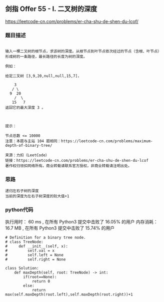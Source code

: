 ## 剑指 Offer 55 - I. 二叉树的深度



https://leetcode-cn.com/problems/er-cha-shu-de-shen-du-lcof/


### 题目描述

```

输入一棵二叉树的根节点，求该树的深度。从根节点到叶节点依次经过的节点（含根、叶节点）形成树的一条路径，最长路径的长度为树的深度。

例如：

给定二叉树 [3,9,20,null,null,15,7]，

    3
   / \
  9  20
    /  \
   15   7
返回它的最大深度 3 。

 

提示：

节点总数 <= 10000
注意：本题与主站 104 题相同：https://leetcode-cn.com/problems/maximum-depth-of-binary-tree/

来源：力扣（LeetCode）
链接：https://leetcode-cn.com/problems/er-cha-shu-de-shen-du-lcof
著作权归领扣网络所有。商业转载请联系官方授权，非商业转载请注明出处。
```



### 思路

```
递归左右子树的深度
当前的深度为左右子树深度的较大值+1
```



### python代码
执行用时：
60 ms
, 在所有 Python3 提交中击败了
16.05%
的用户
内存消耗：
16.7 MB
, 在所有 Python3 提交中击败了
15.74%
的用户
```
# Definition for a binary tree node.
# class TreeNode:
#     def __init__(self, x):
#         self.val = x
#         self.left = None
#         self.right = None

class Solution:
    def maxDepth(self, root: TreeNode) -> int:
        if(root==None):
            return 0
        else:
            return max(self.maxDepth(root.left),self.maxDepth(root.right))+1
```

